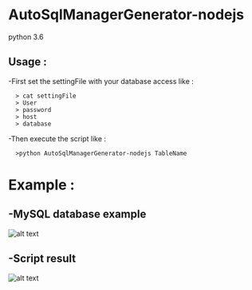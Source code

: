 AutoSqlManagerGenerator-nodejs
==

python 3.6

## Usage :

  -First set the settingFile with your database access like :

      > cat settingFile
      > User
      > password
      > host
      > database

  -Then execute the script like :

      >python AutoSqlManagerGenerator-nodejs TableName


Example :
==

## -MySQL database example

![alt text](https://image.noelshack.com/fichiers/2018/11/6/1521299463-img1.png)

## -Script result

![alt text](https://image.noelshack.com/fichiers/2018/11/6/1521299463-img2.png)
